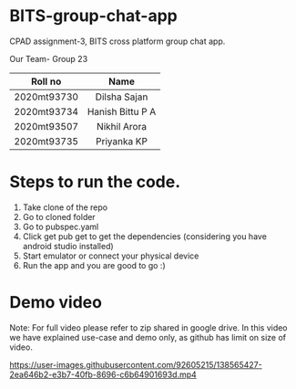 # BITS-group-chat-app
CPAD assignment-3, BITS cross platform group chat app.

Our Team- Group 23

| Roll no       | Name            |
| ------------- |:----------------:| 
| 2020mt93730   | Dilsha Sajan     |
| 2020mt93734   | Hanish Bittu P A |  
| 2020mt93507   | Nikhil Arora     |
| 2020mt93735   | Priyanka KP      |

# Steps to run the code.
1. Take clone of the repo 
2. Go to cloned folder 
3. Go to pubspec.yaml 
4. Click get pub get to get the dependencies (considering you have android studio installed)
5. Start emulator or connect your physical device
6. Run the app and you are good to go :)


# Demo video
Note: For full video please refer to zip shared in google drive. In this video we have explained use-case and demo only, as github has limit on size of video.

https://user-images.githubusercontent.com/92605215/138565427-2ea646b2-e3b7-40fb-8696-c6b64901693d.mp4

